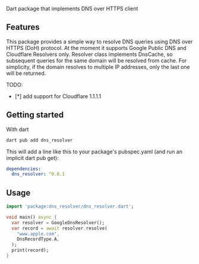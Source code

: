 
Dart package that implements DNS over HTTPS client

## Features

This package provides a simple way to resolve DNS queries using DNS over HTTPS (DoH) protocol.
At the moment it supports Google Public DNS and Cloudflare Resolvers only.
Resolver class implements DnsCache, so subsequent queries for the same domain will be resolved from cache.
For simplicity, if the domain resolves to multiple IP addresses, only the last one will be returned.

TODO:
- [*] add support for Cloudflare 1.1.1.1

## Getting started
With dart
```` sh
dart pub add dns_resolver
````
This will add a line like this to your package's pubspec.yaml (and run an implicit dart pub get):
```` yaml
dependencies:
  dns_resolver: ^0.0.1
````

## Usage

``` dart
import 'package:dns_resolver/dns_resolver.dart';

void main() async {
  var resolver = GoogleDnsResolver();
  var record = await resolver.resolve(
    "www.apple.com",
    DnsRecordType.A,
  );
  print(record);
}
```
